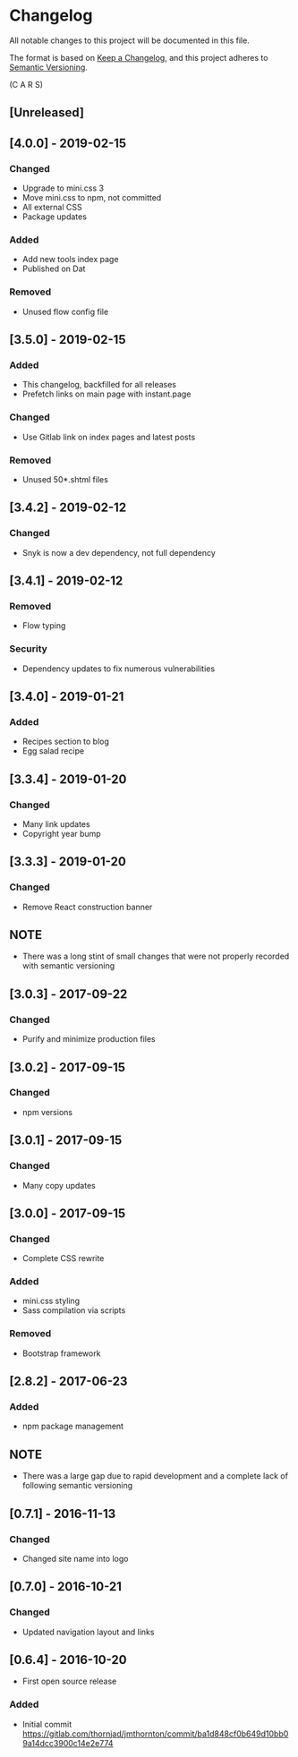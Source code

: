 # Changelog
All notable changes to this project will be documented in this file.

The format is based on [Keep a Changelog](https://keepachangelog.com/en/1.0.0/),
and this project adheres to [Semantic Versioning](https://semver.org/spec/v2.0.0.html).

(C A R S)

## [Unreleased]

## [4.0.0] - 2019-02-15
### Changed
- Upgrade to mini.css 3
- Move mini.css to npm, not committed
- All external CSS
- Package updates

### Added
- Add new tools index page
- Published on Dat

### Removed
- Unused flow config file

## [3.5.0] - 2019-02-15
### Added
- This changelog, backfilled for all releases
- Prefetch links on main page with instant.page

### Changed
- Use Gitlab link on index pages and latest posts

### Removed
- Unused 50*.shtml files

## [3.4.2] - 2019-02-12
### Changed
- Snyk is now a dev dependency, not full dependency

## [3.4.1] - 2019-02-12
### Removed
- Flow typing

### Security
- Dependency updates to fix numerous vulnerabilities

## [3.4.0] - 2019-01-21
### Added
- Recipes section to blog
- Egg salad recipe

## [3.3.4] - 2019-01-20
### Changed
- Many link updates
- Copyright year bump

## [3.3.3] - 2019-01-20
### Changed
- Remove React construction banner

## NOTE
- There was a long stint of small changes that were not properly recorded with
semantic versioning

## [3.0.3] - 2017-09-22
### Changed
- Purify and minimize production files

## [3.0.2] - 2017-09-15
### Changed
- npm versions

## [3.0.1] - 2017-09-15
### Changed
- Many copy updates

## [3.0.0] - 2017-09-15
### Changed
- Complete CSS rewrite

### Added
- mini.css styling
- Sass compilation via scripts

### Removed
- Bootstrap framework

## [2.8.2] - 2017-06-23
### Added
- npm package management

## NOTE
- There was a large gap due to rapid development and a complete lack of
following semantic versioning

## [0.7.1] - 2016-11-13
### Changed
- Changed site name into logo

## [0.7.0] - 2016-10-21
### Changed
- Updated navigation layout and links

## [0.6.4] - 2016-10-20
- First open source release

### Added
- Initial commit <https://gitlab.com/thornjad/jmthornton/commit/ba1d848cf0b649d10bb09a14dcc3900c14e2e774>
